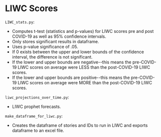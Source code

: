 # LIWC Scores
`LIWC_stats.py`:
  - Computes t-test (statistics and p-values) for LIWC scores pre and post COVID-19 as well as 95% confidence intervals. 
  - Only stores significant results in dataframe.
  - Uses p-value significance of .05.
  - If 0 exists between the upper and lower bounds of the confidence interval, the difference is not significant.
  - If the lower and upper bounds are negative--this means the pre-COVID-19 LIWC scores on average were LESS than the post-COVID-19 LIWC scores.
  - If the lower and upper bounds are positive--this means the pre-COVID-19 LIWC scores on average were MORE than the post-COVID-19 LIWC scores. 
 
`liwc_projections_over_time.py`:
- LIWC prophet forecasts.

`make_dataframe_for_liwc.py`:
- Creates the dataframe of stories and IDs to run in LIWC and exports dataframe to an excel file.
